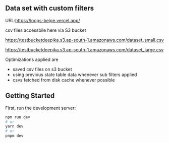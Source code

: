 ## Data set with custom filters

URL:https://loops-beige.vercel.app/

csv files accessbile here via S3 bucket

https://testbucketdeepika.s3.ap-south-1.amazonaws.com/dataset_small.csv

https://testbucketdeepika.s3.ap-south-1.amazonaws.com/dataset_large.csv

Optimizations applied are
- saved csv files on s3 bucket
- using previous state table data whenever sub filters applied 
- csvs fetched from disk cache whenever possible

## Getting Started

First, run the development server:

```bash
npm run dev
# or
yarn dev
# or
pnpm dev
```
